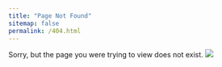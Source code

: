 ```yaml
---
title: "Page Not Found"
sitemap: false
permalink: /404.html
---
```


Sorry, but the page you were trying to view does not exist.
![](ihttps://github.com/FelixDou/FelixDou.github.io/blob/86ba8bf5d0caf18d363e96d113f0b5fd5283bc2f/images/gojo_404.png)
